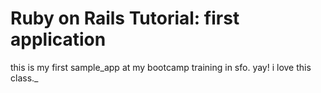 # Ruby on Rails Tutorial: first application

this is my first sample_app at my bootcamp training in sfo. yay! i love this class._